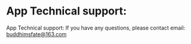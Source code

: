 # App Technical support:

App Technical support:
If you have any questions, please contact email: buddhimsfate@163.com
